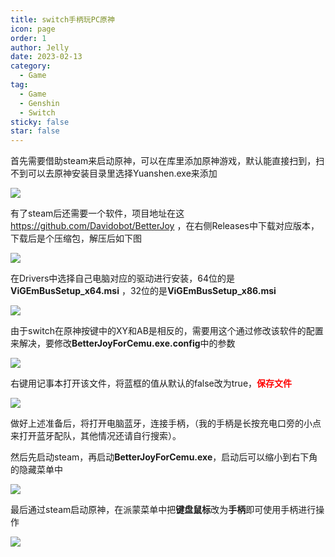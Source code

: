 ```yaml
---
title: switch手柄玩PC原神
icon: page
order: 1
author: Jelly
date: 2023-02-13
category:
  - Game
tag:
  - Game
  - Genshin
  - Switch
sticky: false
star: false
---
```


首先需要借助steam来启动原神，可以在库里添加原神游戏，默认能直接扫到，扫不到可以去原神安装目录里选择Yuanshen.exe来添加

![](https://cdn.jsdelivr.net/gh/jellyqwq/PictureBed@main/2023/06/1b7527fe-b21d-48aa-a6ea-ac70a34dc849.png)

有了steam后还需要一个软件，项目地址在这<https://github.com/Davidobot/BetterJoy> ，在右侧Releases中下载对应版本，下载后是个压缩包，解压后如下图

![](https://cdn.jsdelivr.net/gh/jellyqwq/PictureBed@main/2023/06/8d1096fd-c257-4f87-9691-6a2362143817.png)

在Drivers中选择自己电脑对应的驱动进行安装，64位的是**ViGEmBusSetup_x64.msi** ，32位的是**ViGEmBusSetup_x86.msi**

![](https://cdn.jsdelivr.net/gh/jellyqwq/PictureBed@main/2023/06/ccd5b118-81b0-482c-9d48-621319843882.png)

由于switch在原神按键中的XY和AB是相反的，需要用这个通过修改该软件的配置来解决，要修改**BetterJoyForCemu.exe.config**中的参数

![](https://cdn.jsdelivr.net/gh/jellyqwq/PictureBed@main/2023/06/d524afd5-374c-436a-a0ab-39d3a8f8a841.png)

右键用记事本打开该文件，将蓝框的值从默认的false改为true，**<font color=#FF000>保存文件</font>**

![](https://cdn.jsdelivr.net/gh/jellyqwq/PictureBed@main/2023/06/460c678d-6aef-4a2b-8656-7ba189523904.png)

做好上述准备后，将打开电脑蓝牙，连接手柄，（我的手柄是长按充电口旁的小点来打开蓝牙配队，其他情况还请自行搜索）。

然后先启动steam，再启动**BetterJoyForCemu.exe**，启动后可以缩小到右下角的隐藏菜单中

![](https://cdn.jsdelivr.net/gh/jellyqwq/PictureBed@main/2023/06/bf9f890c-21c4-4fa1-b15e-387960a9d8e7.png)

最后通过steam启动原神，在派蒙菜单中把**键盘鼠标**改为**手柄**即可使用手柄进行操作

![](https://cdn.jsdelivr.net/gh/jellyqwq/PictureBed@main/2023/06/af6afc07-2df2-4b4f-967c-27f9b73e816c.png)